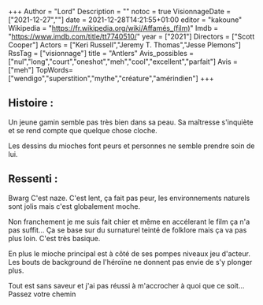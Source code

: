 +++
Author = "Lord"
Description = ""
notoc = true
VisionnageDate = ["2021-12-27",""]
date = 2021-12-28T14:21:55+01:00
editor = "kakoune"
Wikipedia = "https://fr.wikipedia.org/wiki/Affamés_(film)"
Imdb = "https://www.imdb.com/title/tt7740510/"
year = ["2021"]
Directors = ["Scott Cooper"]
Actors = ["Keri Russell","Jeremy T. Thomas","Jesse Plemons"]
RssTag = ["visionnage"]
title = "Antlers"
Avis_possibles = ["nul","long","court","oneshot","meh","cool","excellent","parfait"]
Avis = ["meh"] 
TopWords=["wendigo","superstition","mythe","créature","amérindien"]
+++
## Histoire :
Un jeune gamin semble pas très bien dans sa peau.
Sa maîtresse s'inquiète et se rend compte que quelque chose cloche.

Les dessins du mioches font peurs et personnes ne semble prendre soin de lui.

## Ressenti :
Bwarg
C'est naze.
C'est lent, ça fait pas peur, les environnements naturels sont jolis mais c'est globalement moche.

Non franchement je me suis fait chier et même en accélerant le film ça n'a pas suffit…
Ça se base sur du surnaturel teinté de folklore mais ça va pas plus loin.
C'est très basique.

En plus le mioche principal est à côté de ses pompes niveaux jeu d'acteur.
Les bouts de background de l'héroïne ne donnent pas envie de s'y plonger plus.

Tout est sans saveur et j'ai pas réussi à m'accrocher à quoi que ce soit…
Passez votre chemin

